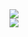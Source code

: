 <picture>
  <source media="(prefers-color-scheme: dark)" srcset="https://github-readme-stats.vercel.app/api?username=rekakurniawan&show_icons=true&theme=neon&include_all_commits=true&count_private=true&role=OWNER,ORGANIZATION_MEMBER,COLLABORATOR">
  <img src="https://github-readme-stats.vercel.app/api?username=rekakurniawan&show_icons=true&include_all_commits=true&count_private=true&role=OWNER,ORGANIZATION_MEMBER,COLLABORATOR">
</picture>
<br>
<picture>
  <source media="(prefers-color-scheme: dark)" srcset="https://github-readme-stats.vercel.app/api/top-langs/?username=rekakurniawan&layout=compact&theme=neon&role=OWNER,ORGANIZATION_MEMBER&langs_count=10">
  <img src="https://github-readme-stats.vercel.app/api/top-langs/?username=rekakurniawan&layout=compact&role=OWNER,ORGANIZATION_MEMBER&langs_count=10">
</picture>

<!---
<picture>
  <source media="(prefers-color-scheme: dark)" srcset="https://github-readme-stats.vercel.app/api/wakatime?username=rekakurniawan&layout=compact&theme=dark&hide=ObjectiveC,Objective-C,Text,Gitignore%20File,Properties">
  <img src="https://github-readme-stats.vercel.app/api/wakatime?username=rekakurniawan&layout=compact&hide=ObjectiveC,Objective-C,Text,Gitignore%20File,Properties">
</picture>
-->
